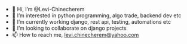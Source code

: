 - 👋 Hi, I’m @Levi-Chinecherem
- 👀 I’m interested in python programming, algo trade, backend dev etc
- 🌱 I’m currently working django, rest api, testing, automations etc 
- 💞️ I’m looking to collaborate on django projects
- 📫 How to reach me, levi.chinecherem@yahoo.com

<!---
Levi-Chinecherem/Levi-Chinecherem is a ✨ special ✨ repository because its `README.md` (this file) appears on your GitHub profile.
You can click the Preview link to take a look at your changes.
--->
